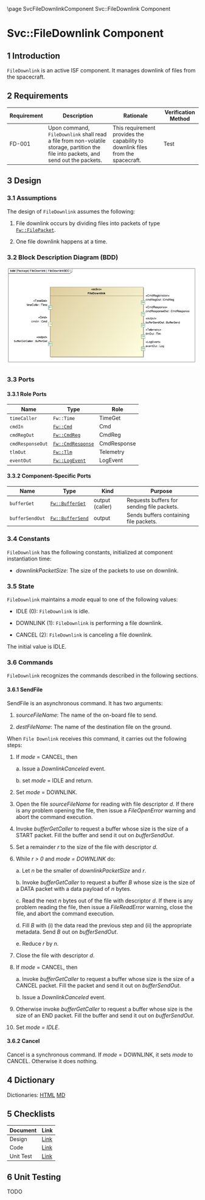 \page SvcFileDownlinkComponent Svc::FileDownlink Component
# Svc::FileDownlink Component

## 1 Introduction

`FileDownlink` is an active ISF component.
It manages downlink of files from the spacecraft.

## 2 Requirements

Requirement | Description | Rationale | Verification Method
---- | ---- | ---- | ----
FD-001 | Upon command, `FileDownlink` shall read a file from non-volatile storage, partition the file into packets, and send out the packets. | This requirement provides the capability to downlink files from the spacecraft. | Test

## 3 Design

### 3.1 Assumptions

The design of `FileDownlink` assumes the following:

1. File downlink occurs by dividing files into packets
of type [`Fw::FilePacket`](../../../Fw/FilePacket/docs/sdd.html).

2. One file downlink happens at a time.

### 3.2 Block Description Diagram (BDD)

![`FileDownlink` BDD](img/FileDownlinkBDD.jpg "FileDownlink")

### 3.3 Ports

#### 3.3.1 Role Ports

Name | Type | Role
-----| ---- | ----
`timeCaller` | `Fw::Time` | TimeGet
`cmdIn` | [`Fw::Cmd`](../../../Fw/Cmd/docs/sdd.html) | Cmd
`cmdRegOut` | [`Fw::CmdReg`](../../../Fw/Cmd/docs/sdd.html) | CmdReg
`cmdResponseOut` | [`Fw::CmdResponse`](../../../Fw/Cmd/docs/sdd.html) | CmdResponse
`tlmOut` | [`Fw::Tlm`](../../../Fw/Tlm/docs/sdd.html) | Telemetry
`eventOut` | [`Fw::LogEvent`](../../../Fw/Log/docs/sdd.html) | LogEvent

#### 3.3.2 Component-Specific Ports

Name | Type | Kind | Purpose
---- | ---- | ---- | ----
<a name="bufferGet">`bufferGet`</a> | [`Fw::BufferGet`](../../../Fw/Buffer/docs/sdd.html) | output (caller) | Requests buffers for sending file packets.
<a name="bufferSendOut">`bufferSendOut`</a> | [`Fw::BufferSend`](../../../Fw/Buffer/docs/sdd.html) | output | Sends buffers containing file packets.

### 3.4 Constants

`FileDownlink` has the following constants, initialized
at component instantiation time:

* *downlinkPacketSize*:
The size of the packets to use on downlink.

### 3.5 State

`FileDownlink` maintains a *mode* equal to
one of the following values:

* IDLE (0): `FileDownlink` is idle.

* DOWNLINK (1): `FileDownlink` is performing a file downlink.

* CANCEL (2): `FileDownlink` is canceling a file downlink.

The initial value is IDLE.

### 3.6 Commands

`FileDownlink` recognizes the commands described in the following sections.

#### 3.6.1 SendFile

SendFile is an asynchronous command.
It has two arguments:

1. *sourceFileName*:
The name of the on-board file to send.

2. *destFileName*:
The name of the destination file on the ground.

When `File Downlink` receives this command, it carries
out the following steps:

1. If *mode* = CANCEL, then 

    a. Issue a *DownlinkCanceled* event.

    b. set *mode* = IDLE and return.

2. Set *mode* = DOWNLINK.

3. Open the file *sourceFileName* for reading with file descriptor *d*.
If there is any problem opening the file, then issue a
*FileOpenError* warning and abort the command execution.

4. Invoke *bufferGetCaller*
to request a buffer whose size is the size of a START packet.
Fill the buffer and send it out on *bufferSendOut*.

5. Set a remainder *r* to the size of the file with descriptor *d*.

6. While *r > 0* and *mode = DOWNLINK* do:

    a. Let *n* be the smaller of *downlinkPacketSize* and *r*.

    b. Invoke *bufferGetCaller* to request a buffer *B* whose size is 
the size of a DATA packet with a data payload of *n* bytes.

    c. Read the next *n* bytes out of the file with descriptor *d*.
If there is any problem reading the file, then issue a
*FileReadError* warning, close the file, and abort the command execution.

    d. Fill *B* with (i) the data read the previous step and (ii) the appropriate
metadata. Send *B* out on *bufferSendOut*.

    e. Reduce *r* by *n*.

7. Close the file with descriptor *d*.

8. If *mode* = CANCEL, then

    a. Invoke *bufferGetCaller* to request a buffer whose size 
is the size of a CANCEL packet.
Fill the packet and send it out on *bufferSendOut*.

    b. Issue a *DownlinkCanceled* event.

9. Otherwise invoke *bufferGetCaller* to request a buffer whose 
size is the size of an END packet.
Fill the buffer and send it out on *bufferSendOut*.

10. Set *mode = IDLE*.

#### 3.6.2 Cancel

Cancel is a synchronous command.
If *mode* = DOWNLINK, it sets *mode* to CANCEL.
Otherwise it does nothing.

## 4 Dictionary

Dictionaries: [HTML](FileDownlink.html) [MD](FileDownlink.md)

## 5 Checklists

Document | Link
-------- | ----
Design | [Link](Checklist/design.xlsx)
Code | [Link](Checklist/code.xlsx)
Unit Test | [Link](Checklist/unit_test.xls)

## 6 Unit Testing

TODO
